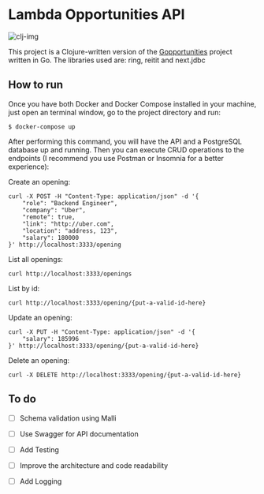 # Lambda Opportunities API
![clj-img](https://github.com/gideaopinheiro/lambda-opportunities/assets/57717984/6a5a86d1-e018-4498-9428-be321dc4e1a2)

This project is a Clojure-written version of the [Gopportunities](https://www.youtube.com/watch?v=wyEYpX5U4Vg) project written in Go.
The libraries used are: ring, reitit and next.jdbc

## How to run

Once you have both Docker and Docker Compose installed in your machine, just open an terminal window, go to the project directory and run:

```
$ docker-compose up
```

After performing this command, you will have the API and a PostgreSQL database up and running.
Then you can execute CRUD operations to the endpoints (I recommend you use Postman or Insomnia for a better experience):

Create an opening:

```
curl -X POST -H "Content-Type: application/json" -d '{
    "role": "Backend Engineer",
    "company": "Uber",
    "remote": true,
    "link": "http://uber.com",
    "location": "address, 123",
    "salary": 180000
}' http://localhost:3333/opening

```

List all openings:

```
curl http://localhost:3333/openings

```

List by id:

```
curl http://localhost:3333/opening/{put-a-valid-id-here}

```

Update an opening:

```
curl -X PUT -H "Content-Type: application/json" -d '{
    "salary": 185996
}' http://localhost:3333/opening/{put-a-valid-id-here}
```

Delete an opening:

```
curl -X DELETE http://localhost:3333/opening/{put-a-valid-id-here}
```

## To do

- [ ] Schema validation using Malli

- [ ] Use Swagger for API documentation

- [ ] Add Testing

- [ ] Improve the architecture and code readability

- [ ] Add Logging
